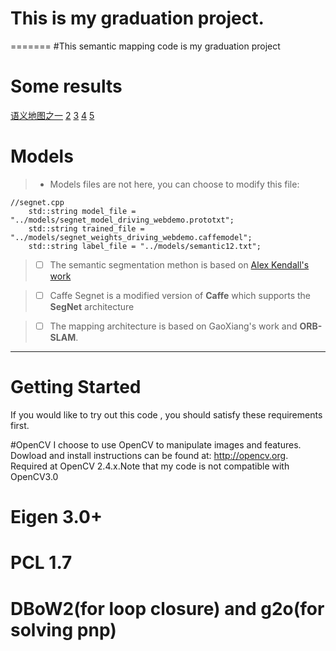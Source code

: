 
# This is my graduation project.
=======
#This semantic mapping code is my graduation project


Some results
=======

[语义地图之一](https://github.com/MuMuJun97/semantic_slam_mapping/blob/master/001.png)
[2](https://github.com/MuMuJun97/semantic_slam_mapping/blob/master/2.png)
[3](https://github.com/MuMuJun97/semantic_slam_mapping/blob/master/3.png)
[4](https://github.com/MuMuJun97/semantic_slam_mapping/blob/master/0002.png)
[5](https://github.com/MuMuJun97/semantic_slam_mapping/blob/master/0002.jpg)

Models
====
>- Models files are not here, you can choose to modify this file:

```
//segnet.cpp
    std::string model_file = "../models/segnet_model_driving_webdemo.prototxt";
    std::string trained_file = "../models/segnet_weights_driving_webdemo.caffemodel";
    std::string label_file = "../models/semantic12.txt";
```


> - [ ] The semantic segmentation methon is based on [Alex Kendall's work ](https://github.com/MuMuJun97/caffe-segnet) 

>- [ ] Caffe Segnet is a modified version of **Caffe** which supports the **SegNet** architecture

>- [ ] The mapping architecture is based on GaoXiang's work and **ORB-SLAM**.


----
Getting Started
=======
If you would like to try out this code , you should satisfy these requirements first.

#OpenCV
I choose to use OpenCV to manipulate images and features. Dowload and install instructions can be found at: http://opencv.org. Required at OpenCV 2.4.x.Note that my code is not compatible with OpenCV3.0

Eigen 3.0+
======

PCL 1.7
======

DBoW2(for loop closure) and g2o(for solving pnp)
=======

